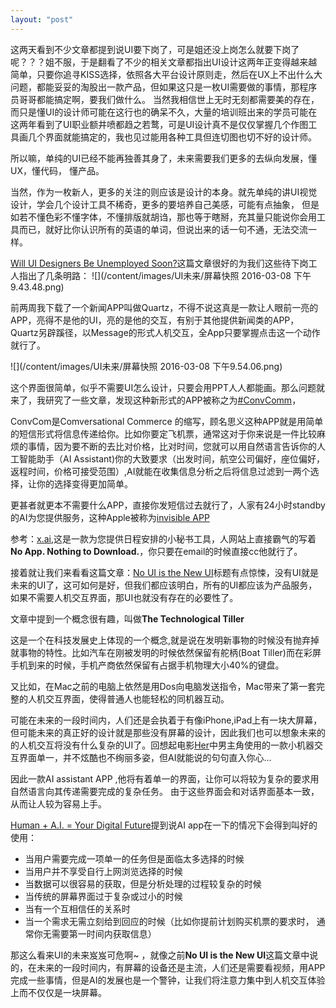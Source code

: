 ```yaml
---
layout: "post"
---
```



这两天看到不少文章都提到说UI要下岗了，可是姐还没上岗怎么就要下岗了呢？？？姐不服，于是翻看了不少的相关文章都指出UI设计这两年正变得越来越简单，只要你追寻KISS选择，依照各大平台设计原则走，然后在UX上不出什么大问题，都能妥妥的淘股出一款产品，但如果这只是一枚UI需要做的事情，那程序员哥哥都能搞定啊，要我们做什么。 当然我相信世上无时无刻都需要美的存在， 而只是懂UI的设计师可能在这行也的确呆不久，大量的培训班出来的学员可能在这两年看到了UI职业额井喷都趋之若鹜，可是UI设计真不是仅仅掌握几个作图工具画几个界面就能搞定的，我也见过能用各种工具但连切图也切不好的设计师。 

所以嘛，单纯的UI已经不能再独善其身了，未来需要我们更多的去纵向发展，懂UX，懂代码， 懂产品。 

当然，作为一枚新人，更多的关注的则应该是设计的本身。就先单纯的讲UI视觉设计，学会几个设计工具不稀奇，更多的要培养自己美感，可能有点抽象， 但是如若不懂色彩不懂字体，不懂排版就胡诌，那也等于瞎掰，充其量只能说你会用工具而已，就好比你认识所有的英语的单词，但说出来的话一句不通，无法交流一样。 

[Will UI Designers Be Unemployed Soon?](https://medium.com/swlh/will-ui-designers-be-unemployed-soon-edaffe9e5f1b#.tryc85ovh)这篇文章很好的为我们这些待下岗工人指出了几条明路： 
![](/content/images/UI未来/屏幕快照 2016-03-08 下午9.43.48.png)


前两周我下载了一个新闻APP叫做Quartz，不得不说这真是一款让人眼前一亮的APP，亮得不是他的UI，亮的是他的交互，有别于其他提供新闻类的APP，Quartz另辟蹊径，以Message的形式人机交互，全App只要掌握点击这一个动作就行了。

![](/content/images/UI未来/屏幕快照 2016-03-08 下午9.54.06.png)

这个界面很简单，似乎不需要UI怎么设计，只要会用PPT人人都能画。那么问题就来了，我研究了一些文章，发现这种新形式的APP被称之为[#ConvComm](https://www.producthunt.com/@chrismessina/collections/convcomm)，

ConvCom是Comversational Commerce 的缩写，顾名思义这种APP就是用简单的短信形式将信息传递给你。比如你要定飞机票，通常这对于你来说是一件比较麻烦的事情，因为要不断的去比对价格，比对时间，您就可以用自然语言告诉你的人工智能助手（AI Assistant)你的大致要求（出发时间，航空公司偏好，座位偏好，返程时间，价格可接受范围）,AI就能在收集信息分析之后将信息过滤到一两个选择，让你的选择变得更加简单。

更甚者就更本不需要什么APP，直接你发短信过去就行了，人家有24小时standby 的AI为您提供服务，这种Apple被称为[invisible APP](https://www.producthunt.com/@rrhoover/collections/invisible-apps) 

参考：[x.ai](https://x.ai),这是一款为您提供日程安排的小秘书工具，人网站上直接霸气的写着**No App. Nothing to Download.**，你只要在email的时候直接cc他就行了。 

接着就让我们来看看这篇文章：[No UI is the New UI](https://medium.com/swlh/no-ui-is-the-new-ui-ab3f7ecec6b3#.aco7b8jr9)标题有点惊悚，没有UI就是未来的UI了，这可如何是好，但我们都应该明白，所有的UI都应该为产品服务，如果不需要人机交互界面，那UI也就没有存在的必要性了。 

文章中提到一个概念很有趣，叫做**The Technological Tiller**

这是一个在科技发展史上体现的一个概念,就是说在发明新事物的时候没有抛弃掉就事物的特性。比如汽车在刚被发明的时候依然保留有舵柄(Boat Tiller)而在彩屏手机到来的时候，手机产商依然保留有占据手机物理大小40%的键盘。

又比如，在Mac之前的电脑上依然是用Dos向电脑发送指令，Mac带来了第一套完整的人机交互界面，使得普通人也能轻松的同机器互动。 

可能在未来的一段时间内，人们还是会执着于有像iPhone,iPad上有一块大屏幕，但可能未来的真正好的设计就是那些没有屏幕的设计，因此我们也可以想象未来的的人机交互将没有什么复杂的UI了。回想起电影[Her](https://movie.douban.com/subject/6722879/)中男主角使用的一款小机器交互界面单一，并不炫酷也不绚丽多姿，但AI就能说的句句直入你心...

因此一款AI assistant APP ,他将有着单一的界面，让你可以将较为复杂的要求用自然语言向其传递需要完成的复杂任务。 由于这些界面会和对话界面基本一致，从而让人较为容易上手。 

[Human + A.I. = Your Digital Future](http://www.nirandfar.com/2015/07/the-message-is-the-medium-3-reasons-apps-as-assistants-work.html)提到说AI app在一下的情况下会得到叫好的使用：

* 当用户需要完成一项单一的任务但是面临太多选择的时候
* 当用户并不享受自行上网浏览选择的时候
* 当数据可以很容易的获取，但是分析处理的过程较复杂的时候
* 当传统的屏幕界面过于复杂或过小的时候
* 当有一个互相信任的关系时
* 当一个需求无需立刻给到回应的时候（比如你提前计划购买机票的要求时， 通常你无需要第一时间内获取信息） 

那这么看来UI的未来岌岌可危啊~ ，就像之前**No UI is the New UI**这篇文章中说的，在未来的一段时间内，有屏幕的设备还是主流，人们还是需要看视频，用APP完成一些事情，但是AI的发展也是一个警钟，让我们将注意力集中到人机交互体验上而不仅仅是一块屏幕。 




